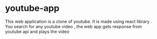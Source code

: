 # youtube-app
This web application is a clone of youtube. It is made using react library . You search for any youtube video , the web app gets response from youtube api and plays the video
